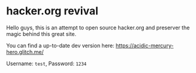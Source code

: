 # hacker.org revival

Hello guys, this is an attempt to open source hacker.org and preserver the magic behind this great site.

You can find a up-to-date dev version here: https://acidic-mercury-hero.glitch.me/

Username: `test`, Password: `1234`

